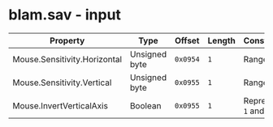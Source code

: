 # blam.sav - input

| Property                     | Type           | Offset | Length     | Constraints/Notes                       |
| ---------------------------- | -------------- | ------ | ---------- | --------------------------------------- |
| Mouse.Sensitivity.Horizontal | Unsigned byte  | `0x0954` | `1`      | Range `0x00` - `0x0A`                   |
| Mouse.Sensitivity.Vertical   | Unsigned byte  | `0x0955` | `1`      | Range `0x00` - `0x0A`                   |
| Mouse.InvertVerticalAxis     | Boolean        | `0x0955` | `1`      | Represented using `1` and `0`           |
